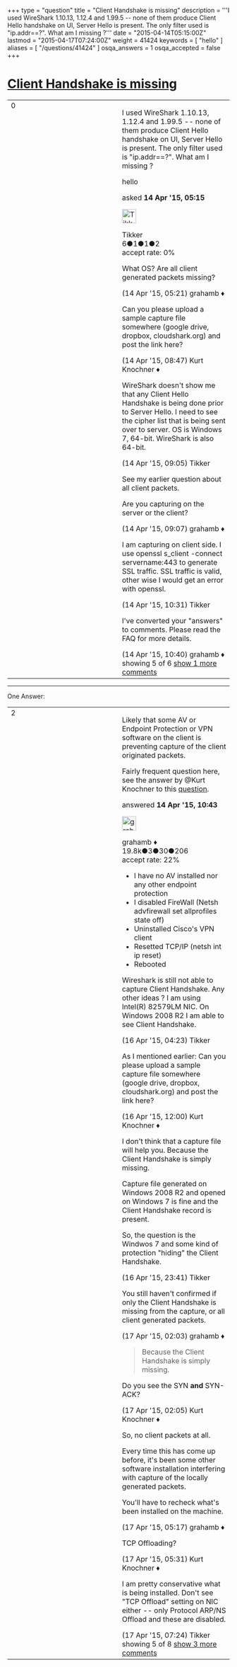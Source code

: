 +++
type = "question"
title = "Client Handshake is missing"
description = '''I used WireShark 1.10.13, 1.12.4 and 1.99.5 -- none of them produce Client Hello handshake on UI, Server Hello is present. The only filter used is &quot;ip.addr==?&quot;. What am I missing ?'''
date = "2015-04-14T05:15:00Z"
lastmod = "2015-04-17T07:24:00Z"
weight = 41424
keywords = [ "hello" ]
aliases = [ "/questions/41424" ]
osqa_answers = 1
osqa_accepted = false
+++

<div class="headNormal">

# [Client Handshake is missing](/questions/41424/client-handshake-is-missing)

</div>

<div id="main-body">

<div id="askform">

<table id="question-table" style="width:100%;"><colgroup><col style="width: 50%" /><col style="width: 50%" /></colgroup><tbody><tr class="odd"><td style="width: 30px; vertical-align: top"><div class="vote-buttons"><span id="post-41424-upvote" class="ajax-command post-vote up" rel="nofollow" title="I like this post (click again to cancel)"> </span><div id="post-41424-score" class="post-score" title="current number of votes">0</div><span id="post-41424-downvote" class="ajax-command post-vote down" rel="nofollow" title="I dont like this post (click again to cancel)"> </span> <span id="favorite-mark" class="ajax-command favorite-mark" rel="nofollow" title="mark/unmark this question as favorite (click again to cancel)"> </span><div id="favorite-count" class="favorite-count"></div></div></td><td><div id="item-right"><div class="question-body"><p>I used WireShark 1.10.13, 1.12.4 and 1.99.5 -- none of them produce Client Hello handshake on UI, Server Hello is present. The only filter used is "ip.addr==?". What am I missing ?</p></div><div id="question-tags" class="tags-container tags"><span class="post-tag tag-link-hello" rel="tag" title="see questions tagged &#39;hello&#39;">hello</span></div><div id="question-controls" class="post-controls"></div><div class="post-update-info-container"><div class="post-update-info post-update-info-user"><p>asked <strong>14 Apr '15, 05:15</strong></p><img src="https://secure.gravatar.com/avatar/9c0f857bf0a68ddb2664353f2437f09f?s=32&amp;d=identicon&amp;r=g" class="gravatar" width="32" height="32" alt="Tikker&#39;s gravatar image" /><p><span>Tikker</span><br />
<span class="score" title="6 reputation points">6</span><span title="1 badges"><span class="badge1">●</span><span class="badgecount">1</span></span><span title="1 badges"><span class="silver">●</span><span class="badgecount">1</span></span><span title="2 badges"><span class="bronze">●</span><span class="badgecount">2</span></span><br />
<span class="accept_rate" title="Rate of the user&#39;s accepted answers">accept rate:</span> <span title="Tikker has no accepted answers">0%</span></p></div></div><div id="comments-container-41424" class="comments-container"><span id="41425"></span><div id="comment-41425" class="comment"><div id="post-41425-score" class="comment-score"></div><div class="comment-text"><p>What OS? Are all client generated packets missing?</p></div><div id="comment-41425-info" class="comment-info"><span class="comment-age">(14 Apr '15, 05:21)</span> <span class="comment-user userinfo">grahamb ♦</span></div></div><span id="41430"></span><div id="comment-41430" class="comment"><div id="post-41430-score" class="comment-score"></div><div class="comment-text"><p>Can you please upload a sample capture file somewhere (google drive, dropbox, cloudshark.org) and post the link here?</p></div><div id="comment-41430-info" class="comment-info"><span class="comment-age">(14 Apr '15, 08:47)</span> <span class="comment-user userinfo">Kurt Knochner ♦</span></div></div><span id="41431"></span><div id="comment-41431" class="comment"><div id="post-41431-score" class="comment-score"></div><div class="comment-text"><p>WireShark doesn't show me that any Client Hello Handshake is being done prior to Server Hello. I need to see the cipher list that is being sent over to server. OS is Windows 7, 64-bit. WireShark is also 64-bit.</p></div><div id="comment-41431-info" class="comment-info"><span class="comment-age">(14 Apr '15, 09:05)</span> <span class="comment-user userinfo">Tikker</span></div></div><span id="41432"></span><div id="comment-41432" class="comment"><div id="post-41432-score" class="comment-score"></div><div class="comment-text"><p>See my earlier question about all client packets.</p><p>Are you capturing on the server or the client?</p></div><div id="comment-41432-info" class="comment-info"><span class="comment-age">(14 Apr '15, 09:07)</span> <span class="comment-user userinfo">grahamb ♦</span></div></div><span id="41435"></span><div id="comment-41435" class="comment"><div id="post-41435-score" class="comment-score"></div><div class="comment-text"><p>I am capturing on client side. I use openssl s_client -connect servername:443 to generate SSL traffic. SSL traffic is valid, other wise I would get an error with openssl.</p></div><div id="comment-41435-info" class="comment-info"><span class="comment-age">(14 Apr '15, 10:31)</span> <span class="comment-user userinfo">Tikker</span></div></div><span id="41436"></span><div id="comment-41436" class="comment not_top_scorer"><div id="post-41436-score" class="comment-score"></div><div class="comment-text"><p>I've converted your "answers" to comments. Please read the FAQ for more details.</p></div><div id="comment-41436-info" class="comment-info"><span class="comment-age">(14 Apr '15, 10:40)</span> <span class="comment-user userinfo">grahamb ♦</span></div></div></div><div id="comment-tools-41424" class="comment-tools"><span class="comments-showing"> showing 5 of 6 </span> <a href="#" class="show-all-comments-link">show 1 more comments</a></div><div class="clear"></div><div id="comment-41424-form-container" class="comment-form-container"></div><div class="clear"></div></div></td></tr></tbody></table>

------------------------------------------------------------------------

<div class="tabBar">

<span id="sort-top"></span>

<div class="headQuestions">

One Answer:

</div>

</div>

<span id="41437"></span>

<div id="answer-container-41437" class="answer">

<table style="width:100%;"><colgroup><col style="width: 50%" /><col style="width: 50%" /></colgroup><tbody><tr class="odd"><td style="width: 30px; vertical-align: top"><div class="vote-buttons"><span id="post-41437-upvote" class="ajax-command post-vote up" rel="nofollow" title="I like this post (click again to cancel)"> </span><div id="post-41437-score" class="post-score" title="current number of votes">2</div><span id="post-41437-downvote" class="ajax-command post-vote down" rel="nofollow" title="I dont like this post (click again to cancel)"> </span></div></td><td><div class="item-right"><div class="answer-body"><p>Likely that some AV or Endpoint Protection or VPN software on the client is preventing capture of the client originated packets.</p><p>Fairly frequent question here, see the answer by <span>@Kurt Knochner</span> to this <a href="http://ask.wireshark.org/questions/33597/wireshark-on-win7-machine-not-capturing-all-traffic">question</a>.</p></div><div class="answer-controls post-controls"></div><div class="post-update-info-container"><div class="post-update-info post-update-info-user"><p>answered <strong>14 Apr '15, 10:43</strong></p><img src="https://secure.gravatar.com/avatar/d2a7e24ca66604c749c7c88c1da8ff78?s=32&amp;d=identicon&amp;r=g" class="gravatar" width="32" height="32" alt="grahamb&#39;s gravatar image" /><p><span>grahamb ♦</span><br />
<span class="score" title="19834 reputation points"><span>19.8k</span></span><span title="3 badges"><span class="badge1">●</span><span class="badgecount">3</span></span><span title="30 badges"><span class="silver">●</span><span class="badgecount">30</span></span><span title="206 badges"><span class="bronze">●</span><span class="badgecount">206</span></span><br />
<span class="accept_rate" title="Rate of the user&#39;s accepted answers">accept rate:</span> <span title="grahamb has 274 accepted answers">22%</span></p></div></div><div id="comments-container-41437" class="comments-container"><span id="41487"></span><div id="comment-41487" class="comment"><div id="post-41487-score" class="comment-score"></div><div class="comment-text"><ul><li>I have no AV installed nor any other endpoint protection</li><li>I disabled FireWall (Netsh advfirewall set allprofiles state off)</li><li>Uninstalled Cisco's VPN client</li><li>Resetted TCP/IP (netsh int ip reset)</li><li>Rebooted</li></ul><p>Wireshark is still not able to capture Client Handshake. Any other ideas ? I am using Intel(R) 82579LM NIC. On Windows 2008 R2 I am able to see Client Handshake.</p></div><div id="comment-41487-info" class="comment-info"><span class="comment-age">(16 Apr '15, 04:23)</span> <span class="comment-user userinfo">Tikker</span></div></div><span id="41495"></span><div id="comment-41495" class="comment"><div id="post-41495-score" class="comment-score"></div><div class="comment-text"><p>As I mentioned earlier: Can you please upload a sample capture file somewhere (google drive, dropbox, cloudshark.org) and post the link here?</p></div><div id="comment-41495-info" class="comment-info"><span class="comment-age">(16 Apr '15, 12:00)</span> <span class="comment-user userinfo">Kurt Knochner ♦</span></div></div><span id="41522"></span><div id="comment-41522" class="comment"><div id="post-41522-score" class="comment-score"></div><div class="comment-text"><p>I don't think that a capture file will help you. Because the Client Handshake is simply missing.</p><p>Capture file generated on Windows 2008 R2 and opened on Windows 7 is fine and the Client Handshake record is present.</p><p>So, the question is the Windwos 7 and some kind of protection "hiding" the Client Handshake.</p></div><div id="comment-41522-info" class="comment-info"><span class="comment-age">(16 Apr '15, 23:41)</span> <span class="comment-user userinfo">Tikker</span></div></div><span id="41526"></span><div id="comment-41526" class="comment"><div id="post-41526-score" class="comment-score"></div><div class="comment-text"><p>You still haven't confirmed if only the Client Handshake is missing from the capture, or all client generated packets.</p></div><div id="comment-41526-info" class="comment-info"><span class="comment-age">(17 Apr '15, 02:03)</span> <span class="comment-user userinfo">grahamb ♦</span></div></div><span id="41528"></span><div id="comment-41528" class="comment"><div id="post-41528-score" class="comment-score"></div><div class="comment-text"><blockquote><p>Because the Client Handshake is simply missing.</p></blockquote><p>Do you see the SYN <strong>and</strong> SYN-ACK?</p></div><div id="comment-41528-info" class="comment-info"><span class="comment-age">(17 Apr '15, 02:05)</span> <span class="comment-user userinfo">Kurt Knochner ♦</span></div></div><span id="41535"></span><div id="comment-41535" class="comment not_top_scorer"><div id="post-41535-score" class="comment-score"></div><div class="comment-text"><p>So, no client packets at all.</p><p>Every time this has come up before, it's been some other software installation interfering with capture of the locally generated packets.</p><p>You'll have to recheck what's been installed on the machine.</p></div><div id="comment-41535-info" class="comment-info"><span class="comment-age">(17 Apr '15, 05:17)</span> <span class="comment-user userinfo">grahamb ♦</span></div></div><span id="41537"></span><div id="comment-41537" class="comment not_top_scorer"><div id="post-41537-score" class="comment-score"></div><div class="comment-text"><p>TCP Offloading?</p></div><div id="comment-41537-info" class="comment-info"><span class="comment-age">(17 Apr '15, 05:31)</span> <span class="comment-user userinfo">Kurt Knochner ♦</span></div></div><span id="41540"></span><div id="comment-41540" class="comment not_top_scorer"><div id="post-41540-score" class="comment-score"></div><div class="comment-text"><p>I am pretty conservative what is being installed. Don't see "TCP Offload" setting on NIC either -- only Protocol ARP/NS Offload and these are disabled.</p></div><div id="comment-41540-info" class="comment-info"><span class="comment-age">(17 Apr '15, 07:24)</span> <span class="comment-user userinfo">Tikker</span></div></div></div><div id="comment-tools-41437" class="comment-tools"><span class="comments-showing"> showing 5 of 8 </span> <a href="#" class="show-all-comments-link">show 3 more comments</a></div><div class="clear"></div><div id="comment-41437-form-container" class="comment-form-container"></div><div class="clear"></div></div></td></tr></tbody></table>

</div>

<div class="paginator-container-left">

</div>

</div>

</div>

